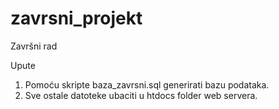 # zavrsni_projekt
Završni rad

Upute

1. Pomoću skripte baza_zavrsni.sql generirati bazu podataka.
2. Sve ostale datoteke ubaciti u htdocs folder web servera.
